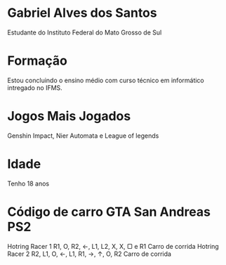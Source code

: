 # Gabriel Alves dos Santos

Estudante do Instituto Federal do Mato Grosso de Sul

# Formação

Estou concluindo o ensino médio com curso técnico em informático intregado no IFMS.

# Jogos Mais Jogados

Genshin Impact, Nier Automata e League of legends


# Idade

Tenho 18 anos

# Código de carro GTA San Andreas PS2

Hotring Racer 1	R1, O, R2, ←, L1, L2, X, X, ▢ e R1	Carro de corrida
Hotring Racer 2	R2, L1, O, ←, L1, R1, →, ↑, O, R2	Carro de corrida